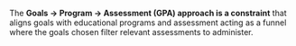 The **Goals -&gt; Program -&gt; Assessment (GPA) approach is a constraint** that aligns goals with educational programs and assessment acting as a funnel where the goals chosen filter relevant assessments to administer.